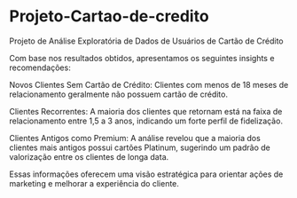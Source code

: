 # Projeto-Cartao-de-credito
 Projeto de Análise Exploratória de Dados de Usuários de Cartão de Crédito

Com base nos resultados obtidos, apresentamos os seguintes insights e recomendações:

Novos Clientes Sem Cartão de Crédito: Clientes com menos de 18 meses de relacionamento geralmente não possuem cartão de crédito.

Clientes Recorrentes: A maioria dos clientes que retornam está na faixa de relacionamento entre 1,5 a 3 anos, indicando um forte perfil de fidelização.

Clientes Antigos como Premium: A análise revelou que a maioria dos clientes mais antigos possui cartões Platinum, sugerindo um padrão de valorização entre os clientes de longa data.

Essas informações oferecem uma visão estratégica para orientar ações de marketing e melhorar a experiência do cliente.
